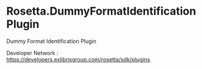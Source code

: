 # Rosetta.DummyFormatIdentificationPlugin
Dummy Format Identification Plugin

Developer Network : https://developers.exlibrisgroup.com/rosetta/sdk/plugins
